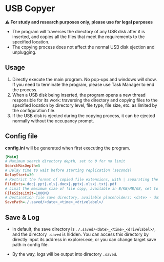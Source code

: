 # USB Copyer

**⚠ For study and research purposes only, please use for legal purposes**

- The program will traverses the directory of any USB disk after it is inserted, and copies all the files that meet the requirements to the specified location. 
- The copying process does not affect the normal USB disk ejection and unplugging.

## Usage

1. Directly execute the main program. No pop-ups and windows will show. If you need to terminate the program, please use Task Manager to end the process.
2. When a USB disk being inserted, the program opens a new thread responsible for its work: traversing the directory and copying files to the specified location by directory level, file type, file size, etc. as limited by the configuration file.
3. If the USB disk is ejected during the copying process, it can be ejected normally without the occupancy prompt.

## Config file

**config.ini** will be generated when first executing the program.

```ini
[Main]
# Maximum search directory depth, set to 0 for no limit
SearchMaxDepth=5
# Delay time to wait before starting replication (seconds)
DelayStart=30
# Restrict the format of copied file extensions, with | separating the two extensions. Leave blank to indicate no restriction
FileExts=.doc|.ppt|.xls|.docx|.pptx|.xlsx|.txt|.pdf
# Limit the maximum size of file copy, available in B/KB/MB/GB, set to 0 for no limit
FileSizeLimit=1000MB
# Destination file save directory, available placeholders: <date> - date string, <time> - time string, <drivelabel> - drive volume label
SavePath=./.saved/<date>_<time>_<drivelabel>/
```

## Save & Log

- In default, the save directory is `./.saved/<date>_<time>_<drivelabel>/`, and the directory `.saved` is hidden. You can access this directory by directly input its address in explorer.exe, or you can change target save path in config file.

- By the way, logs will be output into directory `.saved`.
